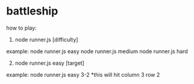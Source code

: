 # battleship

how to play:

1. node runner.js [difficulty]

example: 
node runner.js easy
node runner.js medium
node runner.js hard

2. node runner.js easy [target]

example:
node runner.js easy 3-2
*this will hit column 3 row 2